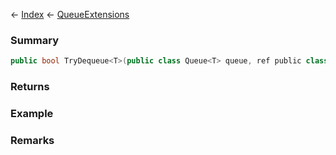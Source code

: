 ← [Index](Api-Index) ← [QueueExtensions](System.Collections.Generic.QueueExtensions)

### Summary

```csharp
public bool TryDequeue<T>(public class Queue<T> queue, ref public class T result)
```

### Returns

### Example

### Remarks


